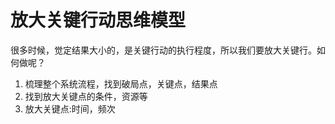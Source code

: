# 放大关键行动思维模型

很多时候，觉定结果大小的，是关键行动的执行程度，所以我们要放大关键行。如何做呢？

1. 梳理整个系统流程，找到破局点，关键点，结果点
2. 找到放大关键点的条件，资源等
3. 放大关键点:时间，频次

